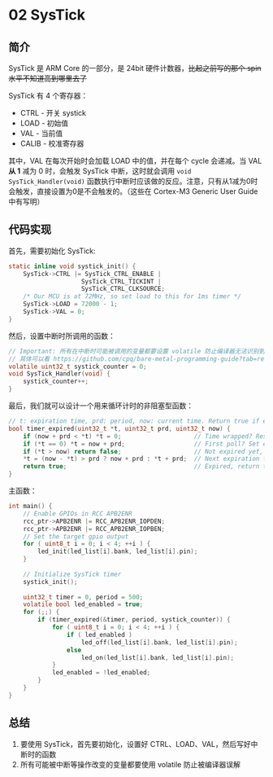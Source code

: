 # 02 SysTick

## 简介

SysTick 是 ARM Core 的一部分，是 24bit 硬件计数器，~~比起之前写的那个 spin 水平不知道高到哪里去了~~

SysTick 有 4 个寄存器：

- CTRL - 开关 systick
- LOAD - 初始值
- VAL - 当前值
- CALIB - 校准寄存器

其中，VAL 在每次开始时会加载 LOAD 中的值，并在每个 cycle 会递减。当 VAL **从 1** 减为 0 时，会触发 SysTick 中断，这时就会调用  `void SysTick_Handler(void)` 函数执行中断时应该做的反应。注意，只有从1减为0时会触发，直接设置为0是不会触发的。（这些在 Cortex-M3 Generic User Guide 中有写明）

## 代码实现

首先，需要初始化 SysTick:

``` C
static inline void systick_init() {
    SysTick->CTRL |= SysTick_CTRL_ENABLE |
                    SysTick_CTRL_TICKINT |
                    SysTick_CTRL_CLKSOURCE;
    /* Our MCU is at 72MHz, so set load to this for 1ms timer */
    SysTick->LOAD = 72000 - 1;
    SysTick->VAL = 0;
}
```

然后，设置中断时所调用的函数：

``` C
// Important: 所有在中断时可能被调用的变量都要设置 volatile 防止编译器无法识别到其变化导致被优化
// 具体可以看 https://github.com/cpq/bare-metal-programming-guide?tab=readme-ov-file#blinky-with-systick-interrupt
volatile uint32_t systick_counter = 0;
void SysTick_Handler(void) {
    systick_counter++;
}
```

最后，我们就可以设计一个用来循环计时的非阻塞型函数：

``` C
// t: expiration time, prd: period, now: current time. Return true if expired
bool timer_expired(uint32_t *t, uint32_t prd, uint32_t now) {
    if (now + prd < *t) *t = 0;                    // Time wrapped? Reset timer
    if (*t == 0) *t = now + prd;                   // First poll? Set expiration
    if (*t > now) return false;                    // Not expired yet, return
    *t = (now - *t) > prd ? now + prd : *t + prd;  // Next expiration time
    return true;                                   // Expired, return true
}
```

主函数：

``` C
int main() {
    // Enable GPIOs in RCC APB2ENR
    rcc_ptr->APB2ENR |= RCC_APB2ENR_IOPDEN;
    rcc_ptr->APB2ENR |= RCC_APB2ENR_IOPBEN;
    // Set the target gpio output
    for ( uint8_t i = 0; i < 4; ++i ) {
        led_init(led_list[i].bank, led_list[i].pin);
    }
    
    // Initialize SysTick timer
    systick_init();
    
    uint32_t timer = 0, period = 500;
    volatile bool led_enabled = true;
    for (;;) {
        if (timer_expired(&timer, period, systick_counter)) {
            for ( uint8_t i = 0; i < 4; ++i ) {
                if ( led_enabled )
                    led_off(led_list[i].bank, led_list[i].pin);
                else
                    led_on(led_list[i].bank, led_list[i].pin);
            }
            led_enabled = !led_enabled;
        }
    }
}
```

## 总结

1. 要使用 SysTick，首先要初始化，设置好 CTRL、LOAD、VAL，然后写好中断时的函数
2. 所有可能被中断等操作改变的变量都要使用 volatile 防止被编译器误解